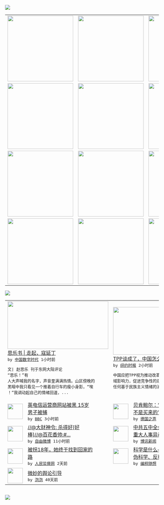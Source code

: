 

<a href="https://github.com/greatfire/z/raw/master/FreeBrowser.apk"><img src="https://raw.githubusercontent.com/greatfire/wiki/master/x/header.png" /></a><table><tr><td width="262" align="center" valign="center"><a href="https://github.com/greatfire/wiki/wiki/nyt" title="纽约时报中文网 国际纵览"><img src="https://raw.githubusercontent.com/greatfire/wiki/master/x/nyt_flag.png" width="215"/></a></td><td width="262" align="center" valign="center"><a href="https://github.com/greatfire/wiki/wiki/dw" title=""><img src="https://raw.githubusercontent.com/greatfire/wiki/master/x/dw_flag.png" width="215"/></a></td><td width="262" align="center" valign="center"><a href="https://github.com/greatfire/wiki/wiki/rmjd" title=""><img src="https://raw.githubusercontent.com/greatfire/wiki/master/x/rmjd_flag.png" width="215"/></a></td></tr><tr><td width="262" align="center" valign="center"><a href="https://github.com/paopaonetizen/website" title="泡泡 - 未经审查的互联网信息"><img src="https://raw.githubusercontent.com/greatfire/wiki/master/x/pp_flag.png" width="215"/></a></td><td width="262" align="center" valign="center"><a href="https://github.com/getlantern/mirror" title="以及自由微博和GreatFire.org官方中文论坛"><img src="https://raw.githubusercontent.com/greatfire/wiki/master/x/lantern_flag.png" width="215"/></a></td><td width="262" align="center" valign="center"><a href="https://github.com/cdtmirrors/m/" title=""><img src="https://raw.githubusercontent.com/greatfire/wiki/master/x/cdt_flag.png" width="215"/></a></td></tr><tr><td width="262" align="center" valign="center"><a href="https://github.com/program-think/blog" title="编程随想的博客"><img src="https://raw.githubusercontent.com/greatfire/wiki/master/x/pt_flag.png" width="215"/></a></td><td width="262" align="center" valign="center"><a href="https://github.com/greatfire/wiki/wiki/bbc" title=""><img src="https://raw.githubusercontent.com/greatfire/wiki/master/x/bbc_flag.png" width="215"/></a></td><td width="262" align="center" valign="center"><a href="https://github.com/freeweibo/s" title="自由微博 - 匿名和不受屏蔽的新浪微博搜索"><img src="https://raw.githubusercontent.com/greatfire/wiki/master/x/fw_flag.png" width="215"/></a></td></tr><tr><td width="262" align="center" valign="center"><a href="https://github.com/greatfire/wiki/wiki/google" title=""><img src="https://raw.githubusercontent.com/greatfire/wiki/master/x/google_flag.png" width="215"/></a></td><td width="262" align="center" valign="center"><a href="https://github.com/bxnews/boxun" title=""><img src="https://raw.githubusercontent.com/greatfire/wiki/master/x/bx_flag.png" width="215"/></a></td><td width="262" align="center" valign="center"><a href="https://github.com/greatfire/wiki/wiki/open-source" title="欢迎访问GreatFire.org开发者项目网站"><img src="https://raw.githubusercontent.com/greatfire/wiki/master/x/open-source_flag.png" width="215"/></a></td></tr></table><img src="https://raw.githubusercontent.com/greatfire/wiki/master/x/newsfeed text.png" /><table cols="4"><tr><td colspan="2" width="380"><a href="http://feedproxy.google.com/~r/chinadigitaltimes/yqjh/~3/Necjb_0eZfw/"><img src="http://chinadigitaltimes.net/chinese/files/2015/10/Kou_Yan_Ding.jpg" width="330" height="156"/></a></br><a href="http://feedproxy.google.com/~r/chinadigitaltimes/yqjh/~3/Necjb_0eZfw/">思乐书 | 走起，寇延丁</a></br><kbd> by <a href="http://chinadigitaltimes.net/chinese/">中国数字时代</a> 1小时前 </kbd></br><pre>文| 赵思乐 刊于东网大陆评论
“思乐！”有<br/>人大声喊我的名字，声音里满满热情。山区傍晚的<br/>黑暗中我只看见一个推着自行车的瘦小身影，“唉<br/>！”我调动起自己的情绪回道，...</pre></td><td colspan="2" width="380"><a href="https://d3qlz4p8smvoli.cloudfront.net/business/20151027/cc27kato-tpp-china/"><img src="http://static01.nyt.com/images/2015/03/26/business/26trade-web/26trade-web1-1427315267997-articleLarge.jpg" width="330" height="156"/></a></br><a href="https://d3qlz4p8smvoli.cloudfront.net/business/20151027/cc27kato-tpp-china/">TPP谈成了，中国怎么办？</a></br><kbd> by <a href="http://m.cn.nytimes.com/">纽约时报</a> 2小时前 </kbd></br><pre>中国应把TPP视为推动改革开放的契机，发挥区<br/>域影响力，促进竞争性的双边和多边框架的建立。<br/>任何基于民族主义情绪的消极</pre></td></tr><tr><td><img src="http://a.files.bbci.co.uk/worldservice/live/assets/images/2015/10/24/151024101540_talktalk_144x81_getty_nocredit.jpg" width="50" height="50"/></td><td width="280"><a href="http://www.bbc.com/zhongwen/simp/uk/2015/10/151026_uk_cyber_attack_boy">英电信运营商网站被黑 15岁<br/>男子被捕</a></br><kbd> by <a href="http://www.bbc.co.uk/zhongwen/simp">BBC</a> 3小时前 </kbd></td><td><img src="http://www.dw.com/image/0,,18807143_302,00.jpg" width="50" height="50"/></td><td width="280"><a href="http://dw.com/p/1Guc4?maca=chi-GK-text-greatfire-all-chinese-15625-xml-mrss">贝肯鲍尔：“有犯错，但主办权<br/>不是买来的”</a></br><kbd> by <a href="http://dw.de">德国之声</a> 6小时前 </kbd></td></tr><tr><td><img src="https://raw.githubusercontent.com/greatfire/wiki/master/x/fw_logo.png" width="50" height="50"/></td><td width="280"><a href="https://freeweibo.com/weibo/3902304794962555">//@大财神令: 杀得好[好<br/>棒]//@百花香帅:#...</a></br><kbd> by <a href="https://freeweibo.com/">自由微博</a> 11小时前 </kbd></td><td><img src="http://www.boxun.com/news/images/2015/10/201510261808china1.jpg" width="50" height="50"/></td><td width="280"><a href="http://www.boxun.com/news/gb/china/2015/10/201510261808.shtml">中共五中全会军委和政治局将有<br/>重大人事异动</a></br><kbd> by <a href="http://www.boxun.com">博讯新闻</a> 1天前 </kbd></td></tr><tr><td><img src="http://www.rmjdw.com/uploads/allimg/151025/0931102435-0.jpg" width="50" height="50"/></td><td width="280"><a href="http://www.rmjdw.com//shehuijilu/20151025/15224.html">被拐18年，她终于找到回家的<br/>路 </a></br><kbd> by <a href="http://www.rmjdw.com/">人民监督网</a> 2天前 </kbd></td><td><img src="https://raw.githubusercontent.com/greatfire/wiki/master/x/pt_logo.png" width="50" height="50"/></td><td width="280"><a href="http://feedproxy.google.com/~r/programthink/~3/TtQS03PgnFo/What-is-Science.html">科学是什么——兼谈“非科学、<br/>伪科学、反科学”和一些...</a></br><kbd> by <a href="http://program-think.blogspot.com">编程随想</a> 7天前 </kbd></td></tr><tr><td><img src="https://raw.githubusercontent.com/greatfire/wiki/master/x/pp_logo.png" width="50" height="50"/></td><td width="280"><a href="https://pao-pao.net/article/626">微妙的舆论引导</a></br><kbd> by <a href="https://pao-pao.net">泡泡</a> 40天前 </kbd></td></table></br><a href="https://github.com/greatfire/z/raw/master/FreeBrowser.apk"><img src="https://raw.githubusercontent.com/greatfire/wiki/master/x/download app.png" /></a>